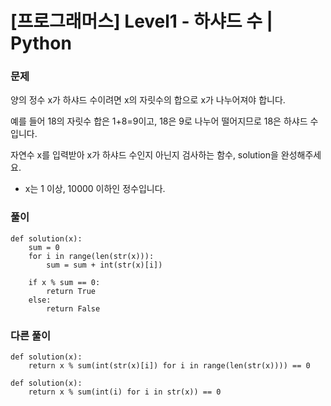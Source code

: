 # [프로그래머스] Level1 - 하샤드 수 | Python

### 문제
양의 정수 x가 하샤드 수이려면 x의 자릿수의 합으로 x가 나누어져야 합니다. 

예를 들어 18의 자릿수 합은 1+8=9이고, 18은 9로 나누어 떨어지므로 18은 하샤드 수입니다. 

자연수 x를 입력받아 x가 하샤드 수인지 아닌지 검사하는 함수, solution을 완성해주세요.

+ x는 1 이상, 10000 이하인 정수입니다.


### 풀이
```
def solution(x):
    sum = 0
    for i in range(len(str(x))):
        sum = sum + int(str(x)[i]) 
    
    if x % sum == 0:
        return True
    else:
        return False
```


### 다른 풀이
```
def solution(x):
    return x % sum(int(str(x)[i]) for i in range(len(str(x)))) == 0
```
```
def solution(x):
    return x % sum(int(i) for i in str(x)) == 0
```
